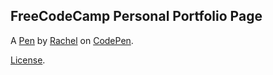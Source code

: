 FreeCodeCamp Personal Portfolio Page
------------------------------------


A [Pen](http://codepen.io/RachelBird/pen/ONZvPK) by [Rachel](http://codepen.io/RachelBird) on [CodePen](http://codepen.io/).

[License](http://codepen.io/RachelBird/pen/ONZvPK/license).